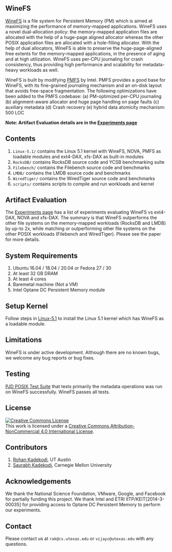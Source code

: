 ## WineFS

[WineFS](https://github.com/rohankadekodi/WineFS) is a file system for Persistent Memory (PM) which is aimed at maximizing the performance of memory-mapped applications. WineFS uses a novel dual-allocation policy: the memory-mapped application files are allocated with the help of a huge-page aligned allocator whereas the other POSIX application files are allocated with a hole-filling allocator. With the help of dual allocators, WineFS is able to preserve the huge-page-aligned free extents for the memory-mapped applications, in the presence of aging and at high utilization. WineFS uses per-CPU journaling for crash consistency, thus providing high performance and scalability for metadata-heavy workloads as well. 

WineFS is built by modifying [PMFS](https://github.com/linux-pmfs/pmfs) by Intel. PMFS provides a good base for WineFS, with its fine-grained journaling mechanism and an on-disk layout that avoids free-space fragmentation. The following optimizations have been added to the PMFS codebase: 
(a) PM-optimized per-CPU journaling
(b) alignment-aware allocator and huge page handling on page faults
(c) auxiliary metadata
(d) Crash recovery
(e) hybrid data atomicity mechanism: 500 LOC

**Note: Artifact Evaluation details are in the [Experiments page](https://github.com/rohankadekodi/WineFS/blob/main/Experiments.md)**

## Contents

1. `Linux-5.1/` contains the Linux 5.1 kernel with WineFS, NOVA, PMFS as loadable modules and ext4-DAX, xfs-DAX as built-in modules
2. `RocksDB/` contains RocksDB source code and YCSB benchmarking suite
4. `Filebench/` contains the Filebench source code and benchmarks
5. `LMDB/` contains the LMDB source code and benchmarks
6. `WiredTiger/` contains the WiredTiger source code and benchmarks
7. `scripts/` contains scripts to compile and run workloads and kernel

## Artifact Evaluation

The [Experiments page](https://github.com/rohankadekodi/WineFS/blob/main/Experiments.md)
has a list of experiments evaluating WineFS vs ext4-DAX, NOVA and xfs-DAX. The summary is that WineFS outperforms the other file systems on the memory-mapped workloads (RocksDB and LMDB) by up-to 2x, while matching or outperforming other file systems on the other POSIX workloads (Filebench and WiredTiger). Please see the paper for more details.

## System Requirements

1. Ubuntu 16.04 / 18.04 / 20.04 or Fedora 27 / 30
2. At least 32 GB DRAM
3. At least 4 cores
4. Baremetal machine (Not a VM)
5. Intel Optane DC Persistent Memory module

## Setup Kernel
Follow steps in [Linux-5.1](https://github.com/rohankadekodi/WineFS/tree/main/Linux-5.1) to install the Linux 5.1 kernel which has WineFS as a loadable module.

## Limitations
WineFS is under active development. Although there are no known bugs, we welcome any bug reports or bug fixes. 

## Testing
[PJD POSIX Test Suite](https://www.tuxera.com/community/posix-test-suite/) that tests primarily the metadata operations was run on WineFS successfully. WineFS passes all tests. 

## License
<a rel="license" href="http://creativecommons.org/licenses/by-nc/4.0/"><img alt="Creative Commons License" style="border-width:0" src="https://i.creativecommons.org/l/by-nc/4.0/88x31.png" /></a><br />This work is licensed under a <a rel="license" href="http://creativecommons.org/licenses/by-nc/4.0/">Creative Commons Attribution-NonCommercial 4.0 International License</a>.

## Contributors

1. [Rohan Kadekodi](https://github.com/rohankadekodi), UT Austin
2. [Saurabh Kadekodi](https://github.com/saurabhkadekodi), Carnegie Mellon University

## Acknowledgements

We thank the National Science Foundation, VMware, Google, and Facebook for partially funding this project. We thank Intel and ETRI IITP/KEIT[2014-3-00035] for providing access to Optane DC Persistent Memory to perform our experiments.

## Contact

Please contact us at `rak@cs.utexas.edu` or `vijayc@utexas.edu` with any questions.
